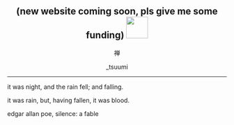 <h2 align="center"> (new website coming soon, pls give me some funding) <img src="https://media.giphy.com/media/mGcNjsfWAjY5AEZNw6/giphy.gif" width="50"></h2>

<p align="center">禅</p>
<p align="center">_tsuumi</p>

---

it was night, and the rain fell; and falling.

it was rain, but, having fallen, it was blood.

edgar allan poe, silence: a fable


<!---
zenithxv/zenithxv is a ✨ special ✨ repository because its `README.md` (this file) appears on your GitHub profile.
You can click the Preview link to take a look at your changes.
--->
